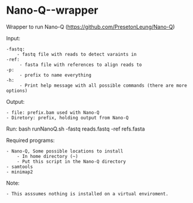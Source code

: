 # Nano-Q--wrapper

Wrapper to run Nano-Q (https://github.com/PresetonLeung/Nano-Q)

Input:

    -fastq:
        - fastq file with reads to detect varaints in
    -ref:
         - fasta file with references to align reads to
    -p:
         - prefix to name everything
    -h:
         - Print help message with all possible commands (there are more options)
Output:

    - file: prefix.bam used with Nano-Q
    - Diretory: prefix, holding output from Nano-Q
    
Run: bash runNanoQ.sh -fastq reads.fastq -ref refs.fasta
    
Required programs:

    - Nano-Q, Some possible locations to install
        - In home directory (~)
        - Put this script in the Nano-Q directory
    - samtools
    - minimap2

Note:

    - This asssumes nothing is installed on a virtual enviroment.
